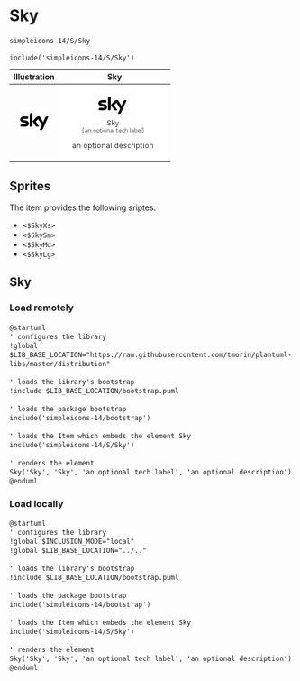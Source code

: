 # Sky


```text
simpleicons-14/S/Sky
```

```text
include('simpleicons-14/S/Sky')
```



| Illustration | Sky |
| :---: | :---: |
| ![illustration for Illustration](../../simpleicons-14/S/Sky.png) | ![illustration for Sky](../../simpleicons-14/S/Sky.Local.png) |



## Sprites
The item provides the following sriptes:

- `<$SkyXs>`
- `<$SkySm>`
- `<$SkyMd>`
- `<$SkyLg>`





## Sky

### Load remotely
```plantuml
@startuml
' configures the library
!global $LIB_BASE_LOCATION="https://raw.githubusercontent.com/tmorin/plantuml-libs/master/distribution"

' loads the library's bootstrap
!include $LIB_BASE_LOCATION/bootstrap.puml

' loads the package bootstrap
include('simpleicons-14/bootstrap')

' loads the Item which embeds the element Sky
include('simpleicons-14/S/Sky')

' renders the element
Sky('Sky', 'Sky', 'an optional tech label', 'an optional description')
@enduml
```

### Load locally
```plantuml
@startuml
' configures the library
!global $INCLUSION_MODE="local"
!global $LIB_BASE_LOCATION="../.."

' loads the library's bootstrap
!include $LIB_BASE_LOCATION/bootstrap.puml

' loads the package bootstrap
include('simpleicons-14/bootstrap')

' loads the Item which embeds the element Sky
include('simpleicons-14/S/Sky')

' renders the element
Sky('Sky', 'Sky', 'an optional tech label', 'an optional description')
@enduml
```


